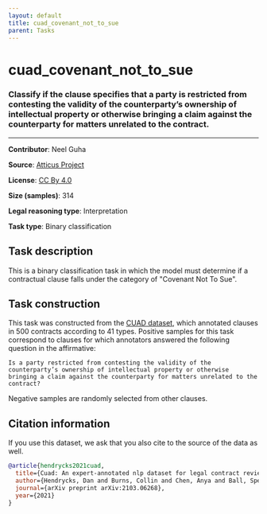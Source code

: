 ```yaml
---
layout: default
title: cuad_covenant_not_to_sue
parent: Tasks
---
```

# cuad_covenant_not_to_sue

### Classify if the clause specifies that a party is restricted from contesting the validity of the counterparty’s ownership of intellectual property or otherwise bringing a claim against the counterparty for matters unrelated to the contract.
---

**Contributor**: Neel Guha 

**Source**: [Atticus Project](https://www.atticusprojectai.org/cuad>)

**License**: [CC By 4.0](https://creativecommons.org/licenses/by/4.0/)

**Size (samples)**: 314

**Legal reasoning type**: Interpretation

**Task type**: Binary classification

## Task description

This is a binary classification task in which the model must determine if a contractual clause falls under the category of "Covenant Not To Sue".

## Task construction

This task was constructed from the [CUAD dataset](https://www.atticusprojectai.org/cuad), which annotated clauses in 500 contracts according to 41 types. Positive samples for this task correspond to clauses for which annotators answered the following question in the affirmative:

```text
Is a party restricted from contesting the validity of the counterparty’s ownership of intellectual property or otherwise bringing a claim against the counterparty for matters unrelated to the contract?
```

Negative samples are randomly selected from other clauses.

## Citation information
If you use this dataset, we ask that you also cite to the source of the data as well.

```bib
@article{hendrycks2021cuad,
  title={Cuad: An expert-annotated nlp dataset for legal contract review},
  author={Hendrycks, Dan and Burns, Collin and Chen, Anya and Ball, Spencer},
  journal={arXiv preprint arXiv:2103.06268},
  year={2021}
}
```

